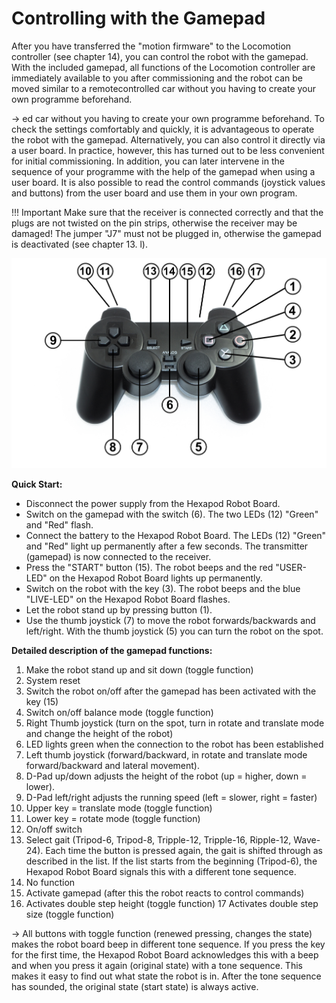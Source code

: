 # Controlling with the Gamepad
After	you	have	transferred	the	"motion	firmware"	to	the	Locomotion	controller	(see	chapter	14),	you	can	control	the	robot	with	the	gamepad.	With	the	included	gamepad, all functions of the Locomotion controller are immediately available to you after commissioning and the robot can be moved similar to a remotecontrolled car without you having to create your own programme beforehand.   

&rarr; ed car without you having to create your own programme beforehand. To check the settings comfortably and quickly, it is advantageous to operate the robot with the gamepad. Alternatively, you can also control it directly via a user board. In practice, however, this has turned out to be less convenient for initial commissioning. In addition, you can later intervene in the sequence of your programme with the help of the gamepad when using a user board. It is also possible to read the control commands (joystick values and buttons) from the user board and use them in your own program.    

!!! Important
    Make sure that the receiver is connected correctly and that the plugs are not twisted on the pin strips, otherwise the receiver may be damaged! The jumper "J7" must not be plugged in, otherwise the gamepad is deactivated (see chapter 13. l).

![Figure 70](../../images/robobug-hexapod/Abb_70.png)

**Quick Start:**   

- Disconnect the power supply from the Hexapod Robot Board.   
- Switch	on	the	gamepad	with	the	switch	(6).	The	two	LEDs	(12)	"Green"	and	"Red"	flash.   
- Connect the battery to the Hexapod Robot Board.  The LEDs (12) "Green" and "Red" light up permanently after a few seconds. The transmitter (gamepad) is now connected to the receiver.    
- Press the "START" button (15). The robot beeps and the red "USER-LED" on the Hexapod Robot Board lights up permanently.   
- Switch	on	the	robot	with	the	key	(3).	The	robot	beeps	and	the	blue	"LIVE-LED"	on	the	Hexapod	Robot	Board	flashes.   
- Let the robot stand up by pressing button (1).   
- Use the thumb joystick (7) to move the robot forwards/backwards and left/right. With the thumb joystick (5) you can turn the robot on the spot.  
     
**Detailed description of the gamepad functions:**   

1. Make the robot stand up and sit down (toggle function)   
2. System reset   
3. Switch the robot on/off after the gamepad has been activated with the key (15)   
4. Switch on/off balance mode (toggle function)   
5. Right Thumb joystick (turn on the spot, turn in rotate and translate mode and change the height of the robot)   
6. LED lights green when the connection to the robot has been established   
7. Left thumb joystick (forward/backward, in rotate and translate mode forward/backward and lateral movement).   
8. D-Pad up/down adjusts the height of the robot (up = higher, down = lower).   
9. D-Pad left/right adjusts the running speed (left = slower, right = faster)   
10. Upper key = translate mode (toggle function)   
11. Lower key = rotate mode (toggle function)   
12. On/off switch   
13. Select gait (Tripod-6, Tripod-8, Tripple-12, Tripple-16, Ripple-12, Wave-24). Each time the button is pressed again, the gait is shifted through as described in the list.   If the list starts from the beginning (Tripod-6), the Hexapod Robot Board signals this with a different tone sequence.   
14. No function   
15. Activate gamepad (after this the robot reacts to control commands)   
16. Activates double step height (toggle function) 17 Activates double step size (toggle function)   

&rarr; All buttons with toggle function (renewed pressing, changes the state) makes the robot board beep in different tone sequence. If you press the key for the	first	time,	the	Hexapod	Robot	Board	acknowledges	this	with	a	beep	and	when	you	press	it	again	(original	state)	with	a	tone	sequence.	This	makes	it	easy	to	find	out	what	state	the	robot	is	in.	After	the	tone	sequence	has	sounded,	the	original	state	(start	state)	is	always	active.
